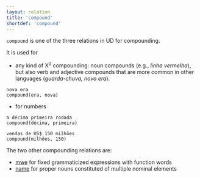 ```yaml
---
layout: relation
title: 'compound'
shortdef: 'compound'
---
```


`compound` is one of the three relations in UD for compounding.

It is used for 

- any kind of X<sup>0</sup> compounding: noun compounds (e.g., *linha vermelha*), but also verb and
adjective compounds that are more common in other languages (_guarda-chuva, nova era_). 
~~~ sdparse
nova era
compound(era, nova)
~~~


- for numbers

~~~ sdparse
a décima primeira rodada 
compound(décima, primeira)
~~~

~~~ sdparse
vendas de US$ 150 milhões
compound(milhões, 150)
~~~


The two other compounding relations are:

- [mwe]() for fixed grammaticized expressions with function words
- [name]() for proper nouns constituted of multiple nominal elements
